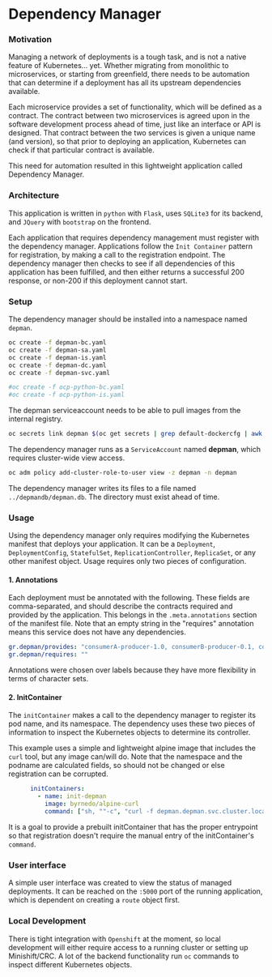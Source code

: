 # Dependency Manager


### Motivation

Managing a network of deployments is a tough task, and is not a native feature of Kubernetes... yet.  Whether migrating from monolithic to microservices, or starting from greenfield, there needs to be automation that can determine if a deployment has all its upstream dependencies available.  

Each microservice provides a set of functionality, which will be defined as a contract.  The contract between two microservices is agreed upon in the software development process ahead of time, just like an interface or API is designed.  That contract between the two services is given a unique name (and version), so that prior to deploying an application, Kubernetes can check if that particular contract is available.

This need for automation resulted in this lightweight application called Dependency Manager.

### Architecture

This application is written in `python` with `Flask`, uses `SQLite3` for its backend, and `JQuery` with `bootstrap` on the frontend.

Each application that requires dependency management must register with the dependency manager.  Applications follow the  `Init Container` pattern for registration, by making a call to the registration endpoint.  The dependency manager then checks to see if all dependencies of this application has been fulfilled, and then either returns a successful 200 response, or non-200 if this deployment cannot start.

### Setup

The dependency manager should be installed into a namespace named `depman`.  

```bash
oc create -f depman-bc.yaml
oc create -f depman-sa.yaml
oc create -f depman-is.yaml
oc create -f depman-dc.yaml
oc create -f depman-svc.yaml

#oc create -f ocp-python-bc.yaml
#oc create -f ocp-python-is.yaml
```

The depman serviceaccount needs to be able to pull images from the internal registry.

```bash
oc secrets link depman $(oc get secrets | grep default-dockercfg | awk '{print $1}') --for=pull
```

The dependency manager runs as a `ServiceAccount` named **depman**, which requires cluster-wide view access.

```bash
oc adm policy add-cluster-role-to-user view -z depman -n depman
```

The dependency manager writes its files to a file named `../depmandb/depman.db`.  The directory must exist ahead of time.


### Usage

Using the dependency manager only requires modifying the Kubernetes manifest that deploys your application.  It can be a `Deployment`, `DeploymentConfig`, `StatefulSet`, `ReplicationController`, `ReplicaSet`, or any other manifest object.  Usage requires only two pieces of configuration.

#### 1. Annotations
Each deployment must be annotated with the following.  These fields are comma-separated, and should describe the contracts required and provided by the application.  This belongs in the `.meta.annotations` section of the manifest file.  Note that an empty string in the "requires" annotation means this service does not have any dependencies.

```yaml
gr.depman/provides: "consumerA-producer-1.0, consumerB-producer-0.1, consumerB-producer-0.2"
gr.depman/requires: ""
```
Annotations were chosen over labels because they have more flexibility in terms of character sets.

#### 2. InitContainer
The `initContainer` makes a call to the dependency manager to register its pod name, and its namespace.  The dependency uses these two pieces of information to inspect the Kubernetes objects to determine its controller.

This example uses a simple and lightweight alpine image that includes the `curl` tool, but any image can/will do.  Note that the namespace and the podname are calculated fields, so should not be changed or else registration can be corrupted.
```yaml
      initContainers:
        - name: init-depman
          image: byrnedo/alpine-curl
          command: ["sh, ""-c", "curl -f depman.depman.svc.cluster.local:5000/register/$(cat /var/run/secrets/kubernetes.io/serviceaccount/namespace)/$HOSTNAME"]
```
It is a goal to provide a prebuilt initContainer that has the proper entrypoint so that registration doesn't require the manual entry of the initContainer's `command`.

### User interface
A simple user interface was created to view the status of managed deployments.  It can be reached on the `:5000` port of the running application, which is dependent on creating a `route` object first.


### Local Development
There is tight integration with `Openshift` at the moment, so local development will either require access to a running cluster or setting up Minishift/CRC.  A lot of the backend functionality run `oc` commands to inspect different Kubernetes objects.

